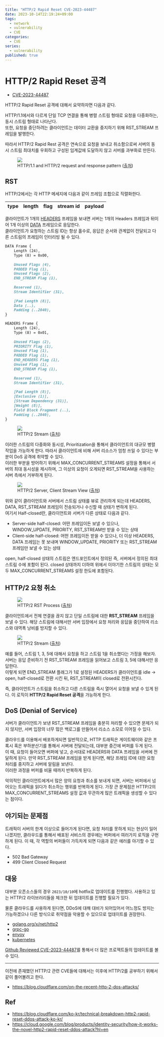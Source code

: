 ```yaml
---
title: "HTTP/2 Rapid Reset CVE-2023-44487"
date: 2023-10-14T22:19:24+09:00
tags:
  - network
  - vulnerability
  - CVE
categories:
  - CVE
series:
  - vulnerability
published: true
---
```


# HTTP/2 Rapid Reset 공격

- [CVE-2023-44487](https://www.cve.org/CVERecord?id=CVE-2023-44487)

HTTP/2 Rapid Reset 공격에 대해서 요약하자면 다음과 같다.

HTTP/1.1에서와 다르게 단일 TCP 연결을 통해 병렬 스트림 형태로 요청을 다중화하는, 동시 스트림 형태로 나타난다.  
또한, 요청을 중단하려는 클라이언트는 데이터 교환을 중지하기 위해 RST_STREAM 프레임을 발행한다.

따라서 HTTP/2 Rapid Rest 공격은 연속으로 요청을 보내고 취소함으로써 서버의 동시 스트림 최대치를 우회하고 구성된 임계값에 도달하지 않고 서버를 과부화로 만든다.

<figure>
  <img src="https://github.com/lee20h/blog/assets/59367782/a5c767c9-02e4-45b5-a60b-f58d6f3135be"/>
  <figcaption>
    HTTP/1.1 and HTTP/2 request and response pattern (<a href="https://cloud.google.com/blog/products/identity-security/how-it-works-the-novel-http2-rapid-reset-ddos-attack?hl=en">출처</a>)
  </figcaption>
</figure>

## RST 

HTTP/2에서는 각 HTTP 메세지에 다음과 같이 프레임 조합으로 직렬화한다.

| type | length | flag | stream id | payload |
|:----:|:------:|:----:|:---------:|:-------:|

클라이언트가 1개의 [HEADERS](https://www.rfc-editor.org/rfc/rfc9113#name-headers) 프레임을 보내면 서버는 1개의 Headers 프레임과 뒤이어 1개 이상의 [DATA](https://www.rfc-editor.org/rfc/rfc9113#name-data) 프레임으로 응답한다.  
클라이언트가 요청하는 스트림 ID는 항상 홀수로, 응답은 순서와 관계없이 전달되고 다른 스트림의 프레임이 인터리빙 될 수 있다.

```markdown
DATA Frame {
    Length (24),
    Type (8) = 0x00,
    
    Unused Flags (4),
    PADDED Flag (1),
    Unused Flags (2),
    END_STREAM Flag (1),
    
    Reserved (1),
    Stream Identifier (31),
    
    [Pad Length (8)],
    Data (..),
    Padding (..2040),
}

HEADERS Frame {
    Length (24),
    Type (8) = 0x01,
    
    Unused Flags (2),
    PRIORITY Flag (1),
    Unused Flag (1),
    PADDED Flag (1),
    END_HEADERS Flag (1),
    Unused Flag (1),
    END_STREAM Flag (1),
    
    Reserved (1),
    Stream Identifier (31),
    
    [Pad Length (8)],
    [Exclusive (1)],
    [Stream Dependency (31)],
    [Weight (8)],
    Field Block Fragment (..),
    Padding (..2040),
}
```

<figure>
  <img src="https://github.com/lee20h/blog/assets/59367782/69a54035-610d-4e33-ab29-fcbe5b94620b"/>
  <figcaption>
    HTTP/2 Stream (<a href="https://blog.cloudflare.com/ko-kr/technical-breakdown-http2-rapid-reset-ddos-attack-ko-kr/">출처</a>)
  </figcaption>
</figure>

이러한 스트림의 다중화와 동시성, Prioritization을 통해서 클라이언트의 대규모 병렬 작업을 가능하게 한다. 따라서 클라이언트에 비해 서버 리소스가 엄청 쓰일 수 있다는 부분이 DoS 공격에 취약할 수 있다.  
이러한 부분을 방어하기 위해서 MAX_CONCURRENT_STREAMS 설정을 통해서 서버의 최대 동시성을 제시하며, 그 이상의 요청이 오게되면 RST_STREAM을 사용하는 서버 측에서 거부하게 된다.

<figure>
  <img src="https://github.com/lee20h/blog/assets/59367782/ac41a9d7-4f78-4022-bd18-10c9f3575043"/>
  <figcaption>
    HTTP/2 Server, Client Stream View (<a href="https://blog.cloudflare.com/ko-kr/technical-breakdown-http2-rapid-reset-ddos-attack-ko-kr/">출처</a>)
  </figcaption>
</figure>

위와 같이 클라이언트와 서버에서 스트림 상태를 뷰로 관리하게 되는데 HEADERS, DATA, RST_STREAM 프레임이 전송되거나 수신할 때 상태가 변하게 된다.  
여기서 Half-closed란, 클라이언트와 서버가 다른 상태로 다음과 같다.

- Server-side half-closed: 어떤 프레임이든 보낼 수 있으나, WINDOW_UPDATE, PRIORITY, RST_STREAM만 받을 수 있는 상태
- Client-side half-closed: 어떤 프레임이든 받을 수 있으나, 더 이상 HEADERS, DATA 프레임는 못 보내며 WINDOW_UPDATE, PRIORITY 또는 RST_STREAM 프레임만 보낼 수 있는 상태

open, half-closed 상태의 스트림은 엔드포인트에서 정의된 즉, 서버에서 정의된 최대 스트림 수에 포함이 된다. closed 상태까지 더하여 위에서 이야기한 스트림의 상태는 모두 MAX_CONCURRENT_STREAMS 설정 한도에 포함된다.  

## HTTP/2 요청 취소

<figure>
  <img src="https://github.com/lee20h/blog/assets/59367782/4f860a04-37eb-45d6-b701-ca118ee39764"/>
  <figcaption>
    HTTP/2 RST Process (<a href="https://blog.cloudflare.com/ko-kr/technical-breakdown-http2-rapid-reset-ddos-attack-ko-kr/">출처</a>)
  </figcaption>
</figure>

클라이언트에서 전체 연결을 끊지 않고 단일 스트림에 대한 **RST_STREAM** 프레임을 보낼 수 있다. 해당 스트림에 대해서만 서버 입장에서 요청 처리와 응답을 중단하여 리소스와 대역폭 낭비를 방지할 수 있다.

<figure>
  <img src="https://github.com/lee20h/blog/assets/59367782/94b1f547-7079-4386-8ab0-6fe2889b0e14"/>
  <figcaption>
    HTTP/2 Stream (<a href="https://blog.cloudflare.com/ko-kr/technical-breakdown-http2-rapid-reset-ddos-attack-ko-kr/">출처</a>)
  </figcaption>
</figure>

예를 들어, 스트림 1, 3, 5에 대해서 요청을 하고 스트림 1을 취소했다는 가정을 해보자. 서버는 응답 준비하기 전 RST_STREAM 프레임을 읽어보고 스트림 3, 5에 대해서만 응답한다.  
이렇게 되면 END_STREAM 플래그가 1로 설정된 HEADERS가 클라이언트를 idle -> open, half-closed로 전환 시킨 뒤, RST_STREAM이 closed로 전환시킨다.  

즉, 클라이언트가 스트림을 취소하고 다른 스트림을 즉시 열어서 요청을 보낼 수 있게 된다. 이 로직이 **HTTP/2 Rapid Reset 공격**을 가능하게 한다.

## DoS (Denial of Service)

서버가 클라이언트가 보낸 RST_STREAM 프레임을 충분히 처리할 수 있으면 문제가 되지 않지만, 서버 입장의 너무 많은 백로그를 만들어서 리소스 소모로 이어질 수 있다.  

클라우드를 이용해서 배포하게되면 일반적으로, HTTP 트래픽은 게이트웨이와 같은 프록시 혹은 부하분산기를 통해서 서버에 전달되는데, 대부분 중간에 버퍼를 두게 된다.  
이 때, 요청이 들어오면 버퍼에 넣고, 순서대로 HEADERS와 DATA 프레임을 서버에 전달하게 된다. 만약 RST_STREAM 프레임을 받게 된다면, 해당 프레임 ID에 대한 요청 처리를 중지하고 서버에 알림을 보낸다.  
이러한 과정을 버퍼를 비울 때까지 반복하게 된다.  

악의적인 클라이언트에게서 많은 양의 요청과 취소를 보내게 되면, 서버는 버퍼에서 넘어오는 트래픽을 읽다가 취소하는 행위를 반복하게 된다. 가장 큰 문제점은 HTTP/2의 MAX_CONCURRENT_STREAMS 설정 값과 무관하게 많은 트래픽을 생성할 수 있다는 점이다.

## 야기되는 문제점

트래픽이 서버의 한계 이상으로 들어가게 된다면, 요청 처리를 못하게 되는 현상이 일어나겠지만, 클라우드를 통해서 배포된 서비스의 경우에는 버퍼에서 여러가지 로직을 구현하게 된다. 이 때, 각 역할의 버퍼들이 가득차게 되면 다음과 같은 에러를 야기할 수 있다.

- 502 Bad Gateway
- 499 Client Closed Request

## 대응

대부분 오픈소스들의 경우 `2023/10/10`에 hotfix로 업데이트를 진행했다. 사용하고 있는 HTTP/2 라이브러리들을 체크한 뒤 업데이트를 진행할 필요가 있다.  

물론 클라우드를 사용하게 된다면, DDoS에 대해 대비가 되어있어서 어느정도 방지는 가능하겠으나 다른 방식으로 취약점을 악용할 수 있으므로 업데이트를 권장한다. 

- [golang.org/x/net/http2](https://github.com/golang/go/issues/63417)
- [grpc-go](https://github.com/grpc/grpc-go/releases/tag/v1.58.3)
- [envoy](https://github.com/envoyproxy/envoy/pull/30055)
- [kubernetes](https://github.com/kubernetes/kubernetes/pull/121120)

[Github Reviewed CVE-2023-44487](https://github.com/advisories/GHSA-qppj-fm5r-hxr3)를 통해서 더 많은 프로젝트들의 업데이트를 볼 수 있다.

---

이전에 존재했던 HTTP/2 관련 CVE들에 대해서는 이후에 HTTP/2를 공부하기 위해서 같이 풀어볼려고 한다.

- https://blog.cloudflare.com/on-the-recent-http-2-dos-attacks/

## Ref

- https://blog.cloudflare.com/ko-kr/technical-breakdown-http2-rapid-reset-ddos-attack-ko-kr/
- https://cloud.google.com/blog/products/identity-security/how-it-works-the-novel-http2-rapid-reset-ddos-attack?hl=en